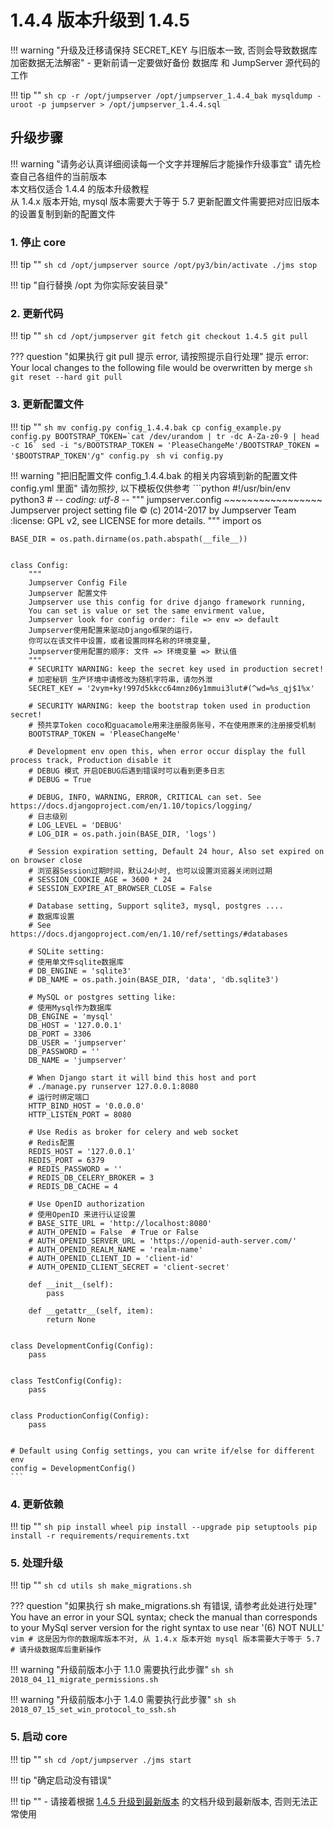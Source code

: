 # 1.4.4 版本升级到 1.4.5

!!! warning "升级及迁移请保持 SECRET_KEY 与旧版本一致, 否则会导致数据库加密数据无法解密"
    - 更新前请一定要做好备份 数据库 和 JumpServer 源代码的工作

!!! tip ""
    ```sh
    cp -r /opt/jumpserver /opt/jumpserver_1.4.4_bak
    mysqldump -uroot -p jumpserver > /opt/jumpserver_1.4.4.sql
    ```

## 升级步骤

!!! warning "请务必认真详细阅读每一个文字并理解后才能操作升级事宜"
    请先检查自己各组件的当前版本  
    本文档仅适合 1.4.4 的版本升级教程  
    从 1.4.x 版本开始, mysql 版本需要大于等于 5.7
    更新配置文件需要把对应旧版本的设置复制到新的配置文件

### 1. 停止 core

!!! tip ""
    ```sh
    cd /opt/jumpserver
    source /opt/py3/bin/activate
    ./jms stop
    ```

!!! tip "自行替换 /opt 为你实际安装目录"

### 2. 更新代码

!!! tip ""
    ```sh
    cd /opt/jumpserver
    git fetch
    git checkout 1.4.5
    git pull
    ```

??? question "如果执行 git pull 提示 error, 请按照提示自行处理"
    提示 error: Your local changes to the following file would be overwritten by merge
    ```sh
    git reset --hard
    git pull
    ```

### 3. 更新配置文件

!!! tip ""
    ```sh
    mv config.py config_1.4.4.bak
    cp config_example.py config.py
    BOOTSTRAP_TOKEN=`cat /dev/urandom | tr -dc A-Za-z0-9 | head -c 16`
    sed -i "s/BOOTSTRAP_TOKEN = 'PleaseChangeMe'/BOOTSTRAP_TOKEN = '$BOOTSTRAP_TOKEN'/g" config.py
    ```
    ```sh
    vi config.py
    ```

!!! warning "把旧配置文件 config_1.4.4.bak 的相关内容填到新的配置文件 config.yml 里面"
    请勿照抄, 以下模板仅供参考
    ```python
    #!/usr/bin/env python3
    # -*- coding: utf-8 -*-
    """
        jumpserver.config
        ~~~~~~~~~~~~~~~~~
        Jumpserver project setting file
        :copyright: (c) 2014-2017 by Jumpserver Team
        :license: GPL v2, see LICENSE for more details.
    """
    import os

    BASE_DIR = os.path.dirname(os.path.abspath(__file__))


    class Config:
        """
        Jumpserver Config File
        Jumpserver 配置文件
        Jumpserver use this config for drive django framework running,
        You can set is value or set the same envirment value,
        Jumpserver look for config order: file => env => default
        Jumpserver使用配置来驱动Django框架的运行，
        你可以在该文件中设置，或者设置同样名称的环境变量,
        Jumpserver使用配置的顺序: 文件 => 环境变量 => 默认值
        """
        # SECURITY WARNING: keep the secret key used in production secret!
        # 加密秘钥 生产环境中请修改为随机字符串，请勿外泄
        SECRET_KEY = '2vym+ky!997d5kkcc64mnz06y1mmui3lut#(^wd=%s_qj$1%x'

        # SECURITY WARNING: keep the bootstrap token used in production secret!
        # 预共享Token coco和guacamole用来注册服务账号，不在使用原来的注册接受机制
        BOOTSTRAP_TOKEN = 'PleaseChangeMe'

        # Development env open this, when error occur display the full process track, Production disable it
        # DEBUG 模式 开启DEBUG后遇到错误时可以看到更多日志
        # DEBUG = True

        # DEBUG, INFO, WARNING, ERROR, CRITICAL can set. See https://docs.djangoproject.com/en/1.10/topics/logging/
        # 日志级别
        # LOG_LEVEL = 'DEBUG'
        # LOG_DIR = os.path.join(BASE_DIR, 'logs')

        # Session expiration setting, Default 24 hour, Also set expired on on browser close
        # 浏览器Session过期时间，默认24小时, 也可以设置浏览器关闭则过期
        # SESSION_COOKIE_AGE = 3600 * 24
        # SESSION_EXPIRE_AT_BROWSER_CLOSE = False

        # Database setting, Support sqlite3, mysql, postgres ....
        # 数据库设置
        # See https://docs.djangoproject.com/en/1.10/ref/settings/#databases

        # SQLite setting:
        # 使用单文件sqlite数据库
        # DB_ENGINE = 'sqlite3'
        # DB_NAME = os.path.join(BASE_DIR, 'data', 'db.sqlite3')

        # MySQL or postgres setting like:
        # 使用Mysql作为数据库
        DB_ENGINE = 'mysql'
        DB_HOST = '127.0.0.1'
        DB_PORT = 3306
        DB_USER = 'jumpserver'
        DB_PASSWORD = ''
        DB_NAME = 'jumpserver'

        # When Django start it will bind this host and port
        # ./manage.py runserver 127.0.0.1:8080
        # 运行时绑定端口
        HTTP_BIND_HOST = '0.0.0.0'
        HTTP_LISTEN_PORT = 8080

        # Use Redis as broker for celery and web socket
        # Redis配置
        REDIS_HOST = '127.0.0.1'
        REDIS_PORT = 6379
        # REDIS_PASSWORD = ''
        # REDIS_DB_CELERY_BROKER = 3
        # REDIS_DB_CACHE = 4

        # Use OpenID authorization
        # 使用OpenID 来进行认证设置
        # BASE_SITE_URL = 'http://localhost:8080'
        # AUTH_OPENID = False  # True or False
        # AUTH_OPENID_SERVER_URL = 'https://openid-auth-server.com/'
        # AUTH_OPENID_REALM_NAME = 'realm-name'
        # AUTH_OPENID_CLIENT_ID = 'client-id'
        # AUTH_OPENID_CLIENT_SECRET = 'client-secret'

        def __init__(self):
            pass

        def __getattr__(self, item):
            return None


    class DevelopmentConfig(Config):
        pass


    class TestConfig(Config):
        pass


    class ProductionConfig(Config):
        pass


    # Default using Config settings, you can write if/else for different env
    config = DevelopmentConfig()
    ```

### 4. 更新依赖

!!! tip ""
    ```sh
    pip install wheel
    pip install --upgrade pip setuptools
    pip install -r requirements/requirements.txt
    ```

### 5. 处理升级

!!! tip ""
    ```sh
    cd utils
    sh make_migrations.sh
    ```

??? question "如果执行 sh make_migrations.sh 有错误, 请参考此处进行处理"
    You have an error in your SQL syntax; check the manual than corresponds to your MySql server version for the right syntax to use near '(6) NOT NULL'
    ```vim
    # 这是因为你的数据库版本不对, 从 1.4.x 版本开始 mysql 版本需要大于等于 5.7
    # 请升级数据库后重新操作
    ```

!!! warning "升级前版本小于 1.1.0 需要执行此步骤"
    ```sh
    sh 2018_04_11_migrate_permissions.sh
    ```

!!! warning "升级前版本小于 1.4.0 需要执行此步骤"
    ```sh
    sh 2018_07_15_set_win_protocol_to_ssh.sh
    ```

### 5. 启动 core

!!! tip ""
    ```sh
    cd /opt/jumpserver
    ./jms start
    ```

!!! tip "确定启动没有错误"

!!! tip ""
    - 请接着根据 [1.4.5 升级到最新版本](1.4.5-1.4.10.md) 的文档升级到最新版本, 否则无法正常使用
